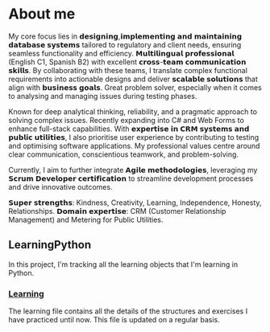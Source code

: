 
# About me

My core focus lies in 𝗱𝗲𝘀𝗶𝗴𝗻𝗶𝗻𝗴,𝗶𝗺𝗽𝗹𝗲𝗺𝗲𝗻𝘁𝗶𝗻𝗴 𝗮𝗻𝗱 𝗺𝗮𝗶𝗻𝘁𝗮𝗶𝗻𝗶𝗻𝗴 𝗱𝗮𝘁𝗮𝗯𝗮𝘀𝗲 𝘀𝘆𝘀𝘁𝗲𝗺𝘀 tailored to regulatory and client needs, ensuring seamless functionality and efficiency. 𝗠𝘂𝗹𝘁𝗶𝗹𝗶𝗻𝗴𝘂𝗮𝗹 𝗽𝗿𝗼𝗳𝗲𝘀𝘀𝗶𝗼𝗻𝗮𝗹 (English C1, Spanish B2) with excellent 𝗰𝗿𝗼𝘀𝘀-𝘁𝗲𝗮𝗺 𝗰𝗼𝗺𝗺𝘂𝗻𝗶𝗰𝗮𝘁𝗶𝗼𝗻 𝘀𝗸𝗶𝗹𝗹𝘀. By collaborating with these teams, I translate complex functional requirements into actionable designs and deliver 𝘀𝗰𝗮𝗹𝗮𝗯𝗹𝗲 𝘀𝗼𝗹𝘂𝘁𝗶𝗼𝗻𝘀 that align with 𝗯𝘂𝘀𝗶𝗻𝗲𝘀𝘀 𝗴𝗼𝗮𝗹𝘀. Great problem solver, especially when it comes to analysing and managing issues during testing phases.

Known for deep analytical thinking, reliability, and a pragmatic approach to solving complex issues. Recently expanding into C# and Web Forms to enhance full-stack capabilities.
With 𝗲𝘅𝗽𝗲𝗿𝘁𝗶𝘀𝗲 𝗶𝗻 𝗖𝗥𝗠 𝘀𝘆𝘀𝘁𝗲𝗺𝘀 𝗮𝗻𝗱 𝗽𝘂𝗯𝗹𝗶𝗰 𝘂𝘁𝗶𝗹𝗶𝘁𝗶𝗲𝘀, I also prioritise user experience by contributing to testing and optimising software applications. My professional values centre around clear communication, conscientious teamwork, and problem-solving.

Currently, I aim to further integrate 𝗔𝗴𝗶𝗹𝗲 𝗺𝗲𝘁𝗵𝗼𝗱𝗼𝗹𝗼𝗴𝗶𝗲𝘀, leveraging my 𝗦𝗰𝗿𝘂𝗺 𝗗𝗲𝘃𝗲𝗹𝗼𝗽𝗲𝗿 𝗰𝗲𝗿𝘁𝗶𝗳𝗶𝗰𝗮𝘁𝗶𝗼𝗻 to streamline development processes and drive innovative outcomes.

𝗦𝘂𝗽𝗲𝗿 𝘀𝘁𝗿𝗲𝗻𝗴𝘁𝗵𝘀: Kindness, Creativity, Learning, Independence, Honesty,
Relationships.
𝗗𝗼𝗺𝗮𝗶𝗻 𝗲𝘅𝗽𝗲𝗿𝘁𝗶𝘀𝗲: CRM (Customer Relationship Management) and Metering for Public Utilities.

## LearningPython

In this project, I'm tracking all the learning objects that I'm learning in Python.

### [Learning](/learning.md)

The learning file contains all the details of the structures and exercises I have practiced until now. This file is updated on a regular basis.
